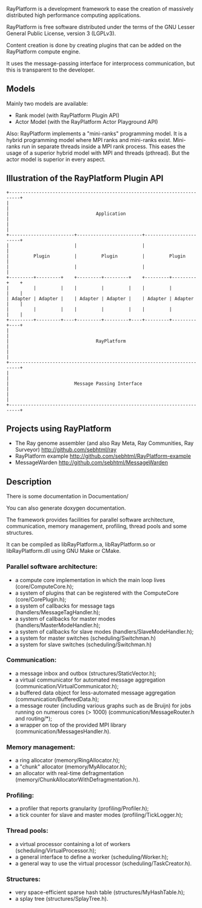 RayPlatform is a development framework to ease the creation of 
massively distributed high performance computing applications.

RayPlatform is free software distributed under the terms of the GNU
Lesser General Public License, version 3 (LGPLv3).

Content creation is done by creating plugins that can be 
added on the RayPlatform compute engine.

It uses the message-passing interface for interprocess communication, but this is
transparent to the developer.


## Models

Mainly two models are available:

- Rank model (with RayPlatform Plugin API)
- Actor Model (with the RayPlatform Actor Playground API)

Also: RayPlatform implements a "mini-ranks" programming model. It is a hybrid
programming model where MPI ranks and mini-ranks exist. Mini-ranks run in separate
threads inside a MPI rank process. This eases the usage of a superior hybrid
model with MPI and threads (pthread). But the actor model is superior in every aspect.


## Illustration of the RayPlatform Plugin API

```
+--------------------------------------------------------------------------+
|                                                                          |
|                                Application                               |
|                                                                          |
+------------------------+------------------------+------------------------+
|                        |                        |                        |
|         Plugin         |         Plugin         |         Plugin         |
|                        |                        |                        |
+---------+---------+    +---------+---------+    +---------+---------+    +
|         |         |    |         |         |    |         |         |    |
| Adapter | Adapter |    | Adapter | Adapter |    | Adapter | Adapter |    |
|         |         |    |         |         |    |         |         |    |
+---------+---------+----+---------+---------+----+---------+---------+----+
|                                                                          |
|                                RayPlatform                               |
|                                                                          |
+--------------------------------------------------------------------------+
|                                                                          |
|                        Message Passing Interface                         |
|                                                                          |
+--------------------------------------------------------------------------+
```

## Projects using RayPlatform 

- The Ray genome assembler (and also Ray Meta, Ray Communities, Ray Surveyor)
	http://github.com/sebhtml/ray
- RayPlatform example
	http://github.com/sebhtml/RayPlatform-example
- MessageWarden
	http://github.com/sebhtml/MessageWarden

## Description 

There is some documentation in Documentation/

You can also generate doxygen documentation.

The framework provides facilities for parallel software architecture,
communication, memory management, profiling, thread pools 
and some structures.

It can be compiled as libRayPlatform.a, libRayPlatform.so or libRayPlatform.dll
using GNU Make or CMake.


### Parallel software architecture:

- a compute core implementation in which the main loop lives (core/ComputeCore.h);
- a system of plugins that can be registered with the ComputeCore (core/CorePlugin.h);
- a system of callbacks for message tags (handlers/MessageTagHandler.h);
- a system of callbacks for master modes (handlers/MasterModeHandler.h);
- a system of callbacks for slave modes (handlers/SlaveModeHandler.h);
- a system for master switches (scheduling/Switchman.h)
- a system for slave switches (scheduling/Switchman.h)

### Communication:

- a message inbox and outbox (structures/StaticVector.h);
- a virtual communicator for automated message aggregation (communication/VirtualCommunicator.h);
- a buffered data object for less-automated message aggregation (communication/BufferedData.h);
- a message router (including various graphs such as de Bruijn) 
  for jobs running on numerous cores (> 1000) (communication/MessageRouter.h and routing/*);
- a wrapper on top of the provided MPI library (communication/MessagesHandler.h).

### Memory management:

- a ring allocator (memory/RingAllocator.h);
- a "chunk" allocator (memory/MyAllocator.h);
- an allocator with real-time defragmentation (memory/ChunkAllocatorWithDefragmentation.h).

### Profiling:

- a profiler that reports granularity (profiling/Profiler.h);
- a tick counter for slave and master modes (profiling/TickLogger.h);

### Thread pools:

- a virtual processor containing a lot of workers (scheduling/VirtualProcessor.h);
- a general interface to define a worker (scheduling/Worker.h);
- a general way to use the virtual processor (scheduling/TaskCreator.h).

### Structures:

- very space-efficient sparse hash table (structures/MyHashTable.h);
- a splay tree (structures/SplayTree.h).
